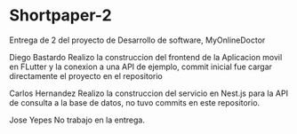 # Shortpaper-2
Entrega de 2 del proyecto de Desarrollo de software, MyOnlineDoctor


Diego Bastardo
Realizo la construccion del frontend de la Aplicacion movil en FLutter y la conexion a una API de ejemplo, commit inicial fue cargar directamente el proyecto en el repositorio 

Carlos Hernandez 
Realizo la construccion del servicio en Nest.js para la API de consulta a la base de datos, no tuvo commits en este repositorio.

Jose Yepes
No trabajo en la entrega.
